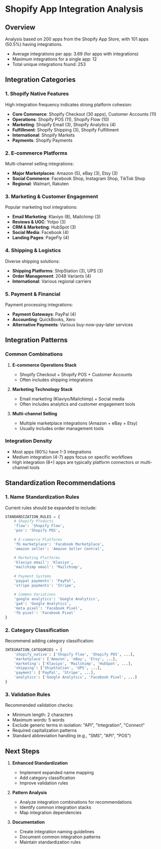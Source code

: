 # Shopify App Integration Analysis

## Overview
Analysis based on 200 apps from the Shopify App Store, with 101 apps (50.5%) having integrations.
- Average integrations per app: 3.69 (for apps with integrations)
- Maximum integrations for a single app: 12
- Total unique integrations found: 253

## Integration Categories

### 1. Shopify Native Features
High integration frequency indicates strong platform cohesion:
- **Core Commerce**: Shopify Checkout (30 apps), Customer Accounts (11)
- **Operations**: Shopify POS (11), Shopify Flow (10)
- **Marketing**: Shopify Email (3), Shopify Analytics (4)
- **Fulfillment**: Shopify Shipping (3), Shopify Fulfillment
- **International**: Shopify Markets
- **Payments**: Shopify Payments

### 2. E-commerce Platforms
Multi-channel selling integrations:
- **Major Marketplaces**: Amazon (5), eBay (3), Etsy (3)
- **Social Commerce**: Facebook Shop, Instagram Shop, TikTok Shop
- **Regional**: Walmart, Rakuten

### 3. Marketing & Customer Engagement
Popular marketing tool integrations:
- **Email Marketing**: Klaviyo (8), Mailchimp (3)
- **Reviews & UGC**: Yotpo (3)
- **CRM & Marketing**: HubSpot (3)
- **Social Media**: Facebook (4)
- **Landing Pages**: PageFly (4)

### 4. Shipping & Logistics
Diverse shipping solutions:
- **Shipping Platforms**: ShipStation (3), UPS (3)
- **Order Management**: 2048 Variants (4)
- **International**: Various regional carriers

### 5. Payment & Financial
Payment processing integrations:
- **Payment Gateways**: PayPal (4)
- **Accounting**: QuickBooks, Xero
- **Alternative Payments**: Various buy-now-pay-later services

## Integration Patterns

### Common Combinations
1. **E-commerce Operations Stack**
   - Shopify Checkout + Shopify POS + Customer Accounts
   - Often includes shipping integrations

2. **Marketing Technology Stack**
   - Email marketing (Klaviyo/Mailchimp) + Social media
   - Often includes analytics and customer engagement tools

3. **Multi-channel Selling**
   - Multiple marketplace integrations (Amazon + eBay + Etsy)
   - Usually includes order management tools

### Integration Density
- Most apps (60%) have 1-3 integrations
- Medium integration (4-7) apps focus on specific workflows
- High integration (8+) apps are typically platform connectors or multi-channel tools

## Standardization Recommendations

### 1. Name Standardization Rules
Current rules should be expanded to include:

```python
STANDARDIZATION_RULES = {
    # Shopify Products
    'flow': 'Shopify Flow',
    'pos': 'Shopify POS',
    
    # E-commerce Platforms
    'fb marketplace': 'Facebook Marketplace',
    'amazon seller': 'Amazon Seller Central',
    
    # Marketing Platforms
    'klaviyo email': 'Klaviyo',
    'mailchimp email': 'Mailchimp',
    
    # Payment Systems
    'paypal payments': 'PayPal',
    'stripe payments': 'Stripe',
    
    # Common Variations
    'google analytics': 'Google Analytics',
    'ga4': 'Google Analytics',
    'meta pixel': 'Facebook Pixel',
    'fb pixel': 'Facebook Pixel'
}
```

### 2. Category Classification
Recommend adding category classification:

```python
INTEGRATION_CATEGORIES = {
    'shopify_native': ['Shopify Flow', 'Shopify POS', ...],
    'marketplace': ['Amazon', 'eBay', 'Etsy', ...],
    'marketing': ['Klaviyo', 'Mailchimp', 'HubSpot', ...],
    'shipping': ['ShipStation', 'UPS', ...],
    'payment': ['PayPal', 'Stripe', ...],
    'analytics': ['Google Analytics', 'Facebook Pixel', ...]
}
```

### 3. Validation Rules
Recommended validation checks:
- Minimum length: 2 characters
- Maximum words: 5 words
- Exclude generic terms in isolation: "API", "Integration", "Connect"
- Required capitalization patterns
- Standard abbreviation handling (e.g., "SMS", "API", "POS")

## Next Steps

1. **Enhanced Standardization**
   - Implement expanded name mapping
   - Add category classification
   - Improve validation rules

2. **Pattern Analysis**
   - Analyze integration combinations for recommendations
   - Identify common integration stacks
   - Map integration dependencies

3. **Documentation**
   - Create integration naming guidelines
   - Document common integration patterns
   - Maintain standardization rules 